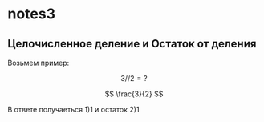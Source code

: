# notes3

## Целочисленное деление и Остаток от деления 

Возьмем пример:

$$
3//2=?
$$

$$
\frac{3}{2}
$$

В ответе получаеться 1)1 и остаток 2)1


